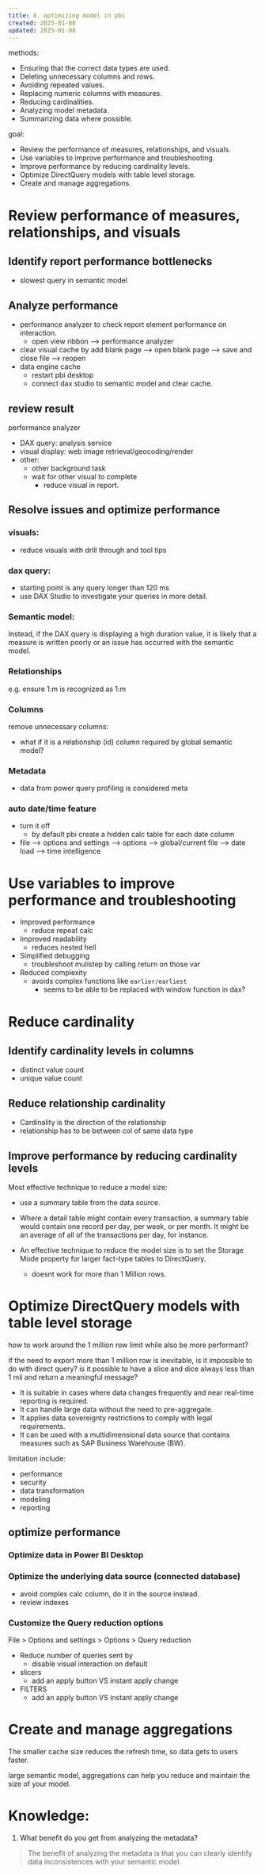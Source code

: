 ```yaml
---
title: 8. optimizing model in pbi
created: 2025-01-08
updated: 2025-01-08
---
```

methods:
- Ensuring that the correct data types are used.
- Deleting unnecessary columns and rows.
- Avoiding repeated values.
- Replacing numeric columns with measures.
- Reducing cardinalities.
- Analyzing model metadata.
- Summarizing data where possible.

goal:
- Review the performance of measures, relationships, and visuals.
- Use variables to improve performance and troubleshooting.
- Improve performance by reducing cardinality levels.
- Optimize DirectQuery models with table level storage.
- Create and manage aggregations.

# Review performance of measures, relationships, and visuals
## Identify report performance bottlenecks
- slowest query in semantic model 
## Analyze performance
- performance analyzer to check report element performance on interaction.
  - open view ribbon --> performance analyzer 
- clear visual cache by add blank page --> open blank page --> save and close file --> reopen
- data engine cache
  - restart pbi desktop
  - connect dax studio to semantic model and clear cache. 

## review result
performance analyzer
- DAX query: analysis service
- visual display: web image retrieval/geocoding/render
- other:
  - other background task
  - wait for other visual to complete
    - reduce visual in report.

## Resolve issues and optimize performance

### visuals:
- reduce visuals with drill through and tool tips

### dax query:
- starting point is any query longer than 120 ms
- use DAX Studio to investigate your queries in more detail.

### Semantic model:
Instead, if the DAX query is displaying a high duration value, it is likely that a measure is written poorly or an issue has occurred with the semantic model. 

### Relationships
e.g. ensure 1:m is recognized as 1:m

### Columns
remove unnecessary columns:
- what if it is a relationship (id) column required by global semantic model?

### Metadata
- data from power query profiling is considered meta

### auto date/time feature
- turn it off
  - by default pbi create a hidden calc table for each date column
- file --> options and settings --> options --> global/current file --> date load --> time intelligence

# Use variables to improve performance and troubleshooting
- Improved performance
  - reduce repeat calc 
- Improved readability
  - reduces nested hell
- Simplified debugging
  - troubleshoot mulistep by calling return on those var
- Reduced complexity
  - avoids complex functions like `earlier/earliest`
    - seems to be able to be replaced with window function in dax?

# Reduce cardinality

## Identify cardinality levels in columns
- distinct value count
- unique value count

## Reduce relationship cardinality
- Cardinality is the direction of the relationship
- relationship has to be between col of same data type

## Improve performance by reducing cardinality levels
Most effective technique to reduce a model size:
- use a summary table from the data source. 
- Where a detail table might contain every transaction, a summary table would contain one record per day, per week, or per month. It might be an average of all of the transactions per day, for instance.

- An effective technique to reduce the model size is to set the Storage Mode property for larger fact-type tables to DirectQuery. 
  - doesnt work for more than 1 Million rows.

# Optimize DirectQuery models with table level storage

how to work around the 1 million row limit while also be more performant?

if the need to export more than 1 million row is inevitable, is it impossible to do with direct query? is it possible to have a slice and dice always less than 1 mil and return a meaningful message?

- It is suitable in cases where data changes frequently and near real-time reporting is required.
- It can handle large data without the need to pre-aggregate.
- It applies data sovereignty restrictions to comply with legal requirements.
- It can be used with a multidimensional data source that contains measures such as SAP Business Warehouse (BW).

limitation include:
- performance
- security
- data transformation
- modeling
- reporting

## optimize performance

### Optimize data in Power BI Desktop

### Optimize the underlying data source (connected database)
- avoid complex calc column, do it in the source instead.
- review indexes

### Customize the Query reduction options
File > Options and settings > Options > Query reduction
- Reduce number of queries sent by
  - disable visual interaction on default
- slicers 
  - add an apply button VS instant apply change
- FILTERS 
  - add an apply button VS instant apply change

# Create and manage aggregations
The smaller cache size reduces the refresh time, so data gets to users faster.


large semantic model, aggregations can help you reduce and maintain the size of your model.

# Knowledge:
1. What benefit do you get from analyzing the metadata? 
> The benefit of analyzing the metadata is that you can clearly identify data inconsistences with your semantic model.